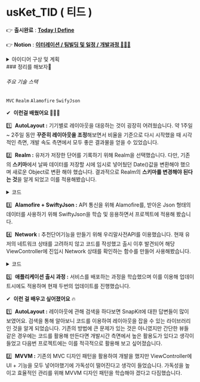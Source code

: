 
<br></br>

# usKet_TID ( 티드 )

👉 **출시완료** : **[Today I Define](https://apps.apple.com/kr/app/%ED%8B%B0%EB%93%9C-%EB%82%98%EB%8A%94-%EC%9D%B4%EA%B1%B8-%EC%9D%B4%EB%A0%87%EA%B2%8C-%EB%B6%80%EB%A5%B4%EA%B8%B0%EB%A1%9C-%ED%96%88%EB%8B%A4/id1597847159)**

 👉 **Notion** : **[이터레이션 / 팀빌딩 및 일정 / 개발과정 🧑🏻‍💻](https://jasper-atom-7c6.notion.site/a815c7d1282143f1bdcca2bd7eda7c16)**
 
 <details>
<summary>아이디어 구상 및 계획</summary>
<div markdown="3">

### ✔️ 아이디어

- 세상을 바라보는 시각은 우리 모두가 다르기 때문에 단어를 보고 떠오르는 **의미, 이미지, 생각, 감정** 등 각양각색일 것이며 시간이 지남에 따라 변하기도 할 것이다.
- 자신만의 표현으로 단어를 정의해보고 단어에 대한 감정을 기록하고 가장 먼저 떠오르는 단어를 적어보면서 내가 바라보고 있는 세상은 어떤 세상인지, 또 단어에 대한 나의 정의나 의미가 어떻게 변화해 가는지 알아가보면 어떨까하는 생각에서 착안했다.

### ✔️ 기능

- 단어 - 사전에 저장한 단어들 중에서 랜덤하게 단어가 나온다. ( 기존의 정의된 단어는 배제 )
- 단어 선택 - 정해진 단어 혹은 다른 단어로 선택할 수 있다.
- 감정 + 처음 떠오르는 단어 + [정의 / 의미] + [이유 / 단어를 사용한 간단한 글] 순서로 입력하고 저장한다.
- 태그 - 각 단어에 자신이 생각하는 태그를 넣고 검색에 활용한다.
- 통계 - 타임라인(꾸준함), 감정의 분포, 태그 분포, 단어에 대한 정의, 감정의 변화 등을 보여 준다.
- (선택사항) 내가 바라보는 세상 - 인쇄물로 받을 수 있게 만들어보면 어떨까.
- (선택사항) 공유 - 다른 유저들의 정의를 함께 볼 수 있다.

### ✔️ 컬러 및 폰트 : 심플 is BEST 😂

- 흰색 : 백그라운드
- 검정색 : 글씨 및 버튼
- 폰트 : **카페24 고운밤** [ https://fonts.cafe24.com/ ]
- DarkMode 지원
### ✔️ 오픈소스 및 API

- Realm : 단어, 감정, 처음 떠오르는 단어, 정의 등을 저장한다.
- PNChart : 통계에 활용한다.
- 우리말샘API : 단어의 뜻을 가지고온다. ( 1일/ 50,000회, 그 이상은 불가능 하지만 Excel 파일로 가지고 올 수 있다. )

### ✔️**배포**
- iOS : 15.0 이상
- 유료 버전으로 배포해보고 싶다. 나에게는 50여명의 소비자가 확보되어 있다. ( By Jack )

### ✔️ UI & UX
<br></br>
<p align="center">
 
<img src="https://user-images.githubusercontent.com/53691249/142445742-40080331-31ec-4ead-8e04-88babdbe90bd.jpg" width="80%" height="80%" aligment = "center">
 
 </p>

- 메인, 통계, 설정 : TabBar
- 메인 : TableView
- 우측 상단 버튼 : 단어 추천, 선택 → Editor Page ( 사진과 다름 )
- 통계 : PNChart를 이용 Card 형태의 UI 
<br></br>
<br></br>
 
 </div>
</details>
### 정리를 해보자👀

###### 주요 기술 스택
`MVC` `Realm` `Alamofire`  `SwifyJson`

✔  **이런걸 배웠어요 🏃🏻‍♂️**

1️⃣  **AutoLayout :** 기기별로 레이아웃을 대응하는 것이 굉장히 어려웠습니다. 약 1주일 ~ 2주일 동안 **꾸준히 레이아웃을 조정**해보면서 비율을 기준으로 다시 시작했을 때 시각적인 측면, 개발 속도 측면에서 모두 좋은 결과물을 얻을 수 있었습니다. 

2️⃣  **Realm :** 유저가 저장한 단어를 기록하기 위해 Realm을 선택했습니다. 다만, 기존의 **스키마**에서 날짜 데이터를 저장할 시에 임시로 넣어뒀던 Date()값을 변환해야 했으며 새로운 Object로 변환 해야 했습니다. 결과적으로 Realm의 **스키마를 변경해야 된다는 것**을 알게 되었고 이를 적용해봤습니다.
<details>
<summary>코드</summary>
<div markdown="1">

```swift
//realm migration
let config = Realm.Configuration(
    schemaVersion: 2,
    migrationBlock: { migration,oldSchemaVersion in
        if (oldSchemaVersion < 2){
            migration.enumerateObjects(ofType: DefineWordModel.className()) { oldObject, newObject in
                //기존의 날짜들을 변환하고 storedDate에 값을 남긴다.
                let format = DateFormatter()
                format.dateFormat = "yyyy년 MM월 dd일"
                let value = format.string(from: oldObject?["date"] as! Date)

                newObject?["storedDate"] = value
            }
        }

    }
)
```
                                  
</div>
</details>

3️⃣  **Alamofire + SwiftyJson :** API 통신을 위해 Alamofire를, 받아온 Json 형태의 데이터를 사용하기 위해 SwiftyJson을 학습 및 응용하면서 프로젝트에 적용해 봤습니다.

4️⃣  **Network :** 추천단어기능을 만들기 위해 우리말사전API를 이용했습니다. 현재 유저의 네트워크 상태를 고려하지 않고 코드를 작성했고 출시 이후 발견되어 해당 ViewController에 진입시 Network 상태를 확인하는 함수를 만들어 사용해봤습니다.

<details>
<summary>코드</summary>
<div markdown="2">
 
```swift
//네트워크 상태 모니터
func monitorNetwork(){

    let monitor = NWPathMonitor()

    monitor.pathUpdateHandler = {
        path in
        if path.status == .satisfied {
            DispatchQueue.main.async {
                return
            }
        } else {
            DispatchQueue.main.async {

                self.showAlert(title: "네트워크에 연결되어 있지 않아요.\n설정화면으로 이동합니다 🥲",connection: true)
            }
        }
    }
    let queue = DispatchQueue(label: "Network")
    monitor.start(queue: queue)
}
```
 
</div>
</details>
    
5️⃣  **애플리케이션 출시 과정 :** 서비스를 배포하는 과정을 학습했으며 이를 이용해 업데이트시에도 적용하며 현재 두번의 업데이트를 진행했습니다.

✔  **이런 걸 배우고 싶어졌어요** 🔥

1️⃣  **AutoLayout :** 레이아웃에 관해 검색을 하다보면 SnapKit에 대한 답변들이 많이 보였어요. 검색을 통해 알아보니 코드를 이용하여 레이아웃을 잡을 수 있는 라이브러리인 것을 알게 되었습니다. 기존의 방법에 큰 문제가 있는 것은 아니였지만  간단한 뷰들 같은 경우에는 코드를 활용해 만든다면 개발시간 측면에서 높은 활용도가 있다고 생각이 들었고 다음번 프로젝트에는 이를 적극적으로 활용해 보고 싶어졌습니다.

2️⃣  **MVVM :** 기존의 MVC 디자인 패턴을 활용하여 개발을 했지만 ViewController에 UI + 기능을 모두 넣어야했기에 가독성이 떨어진다고 생각이 들었습니다. 가독성을 높이고 효율적인 관리를 위해 MVVM 디자인 패턴을 학습해야 겠다고 다짐했습니다.
